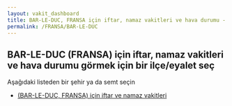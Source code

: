 ```yaml
---
layout: vakit_dashboard
title: BAR-LE-DUC, FRANSA için iftar, namaz vakitleri ve hava durumu - ilçe/eyalet seç
permalink: /FRANSA/BAR-LE-DUC
---
```


## BAR-LE-DUC (FRANSA) için iftar, namaz vakitleri ve hava durumu  görmek için bir ilçe/eyalet seç

Aşağıdaki listeden bir şehir ya da semt seçin

* [ (BAR-LE-DUC, FRANSA) için iftar ve namaz vakitleri](/FRANSA/BAR-LE-DUC/)

<script type="text/javascript">
  var GLOBAL_COUNTRY = 'FRANSA';
  var GLOBAL_CITY = 'BAR-LE-DUC';
  var GLOBAL_STATE = 'BAR-LE-DUC';
</script>
